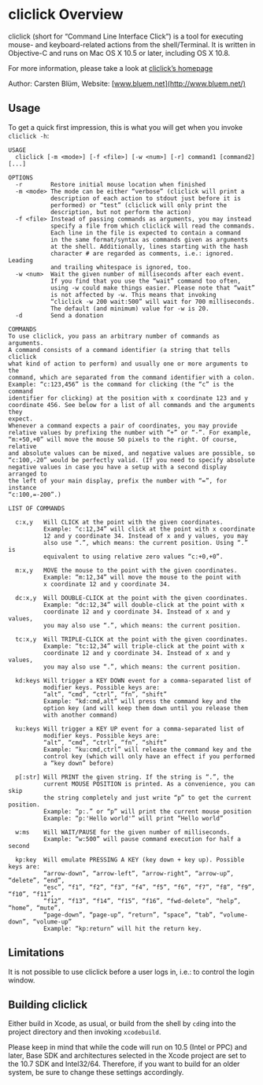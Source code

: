 cliclick Overview
=========================

cliclick (short for “Command Line Interface Click”) is a tool for executing mouse- and keyboard-related actions from the shell/Terminal. It is written in Objective-C and runs on Mac OS X 10.5 or later, including OS X 10.8.

For more information, please take a look at [cliclick’s homepage](http://www.bluem.net/jump/cliclick/)

Author: Carsten Blüm, Website: [www.bluem.net](http://www.bluem.net/)

Usage
---------
To get a quick first impression, this is what you will get when you invoke `cliclick -h`:

    USAGE
      cliclick [-m <mode>] [-f <file>] [-w <num>] [-r] command1 [command2] [...]
    
    OPTIONS
      -r        Restore initial mouse location when finished
      -m <mode> The mode can be either “verbose” (cliclick will print a
                description of each action to stdout just before it is
                performed) or “test” (cliclick will only print the
                description, but not perform the action)
      -f <file> Instead of passing commands as arguments, you may instead
                specify a file from which cliclick will read the commands.
                Each line in the file is expected to contain a command
                in the same format/syntax as commands given as arguments
                at the shell. Additionally, lines starting with the hash
                character # are regarded as comments, i.e.: ignored. Leading
                and trailing whitespace is ignored, too.
      -w <num>  Wait the given number of milliseconds after each event.
                If you find that you use the “wait” command too often,
                using -w could make things easier. Please note that “wait”
                is not affected by -w. This means that invoking
                “cliclick -w 200 wait:500” will wait for 700 milliseconds.
                The default (and minimum) value for -w is 20.
      -d        Send a donation
    
    COMMANDS
    To use cliclick, you pass an arbitrary number of commands as arguments.
    A command consists of a command identifier (a string that tells cliclick
    what kind of action to perform) and usually one or more arguments to the
    command, which are separated from the command identifier with a colon.
    Example: “c:123,456” is the command for clicking (the “c” is the command
    identifier for clicking) at the position with x coordinate 123 and y
    coordinate 456. See below for a list of all commands and the arguments they
    expect.
    Whenever a command expects a pair of coordinates, you may provide
    relative values by prefixing the number with “+” or “-”. For example,
    “m:+50,+0” will move the mouse 50 pixels to the right. Of course, relative
    and absolute values can be mixed, and negative values are possible, so
    “c:100,-20” would be perfectly valid. (If you need to specify absolute
    negative values in case you have a setup with a second display arranged to
    the left of your main display, prefix the number with “=”, for instance
    “c:100,=-200”.)
    
    LIST OF COMMANDS
    
      c:x,y   Will CLICK at the point with the given coordinates.
              Example: “c:12,34” will click at the point with x coordinate
              12 and y coordinate 34. Instead of x and y values, you may
              also use “.”, which means: the current position. Using “.” is
              equivalent to using relative zero values “c:+0,+0”.
    
      m:x,y   MOVE the mouse to the point with the given coordinates.
              Example: “m:12,34” will move the mouse to the point with
              x coordinate 12 and y coordinate 34.
    
      dc:x,y  Will DOUBLE-CLICK at the point with the given coordinates.
              Example: “dc:12,34” will double-click at the point with x
              coordinate 12 and y coordinate 34. Instead of x and y values,
              you may also use “.”, which means: the current position.
    
      tc:x,y  Will TRIPLE-CLICK at the point with the given coordinates.
              Example: “tc:12,34” will triple-click at the point with x
              coordinate 12 and y coordinate 34. Instead of x and y values,
              you may also use “.”, which means: the current position.
    
      kd:keys Will trigger a KEY DOWN event for a comma-separated list of
              modifier keys. Possible keys are:
              “alt”, “cmd”, “ctrl”, “fn”, “shift”
              Example: “kd:cmd,alt” will press the command key and the
              option key (and will keep them down until you release them
              with another command)
    
      ku:keys Will trigger a KEY UP event for a comma-separated list of
              modifier keys. Possible keys are:
              “alt”, “cmd”, “ctrl”, “fn”, “shift”
              Example: “ku:cmd,ctrl” will release the command key and the
              control key (which will only have an effect if you performed
              a “key down” before)
    
      p[:str] Will PRINT the given string. If the string is “.”, the
              current MOUSE POSITION is printed. As a convenience, you can skip
              the string completely and just write “p” to get the current position.
              Example: “p:.” or “p” will print the current mouse position
              Example: “p:'Hello world'” will print “Hello world”
    
      w:ms    Will WAIT/PAUSE for the given number of milliseconds.
              Example: “w:500” will pause command execution for half a second
    
      kp:key  Will emulate PRESSING A KEY (key down + key up). Possible keys are:
              “arrow-down”, “arrow-left”, “arrow-right”, “arrow-up”, “delete”, “end”,
              “esc”, “f1”, “f2”, “f3”, “f4”, “f5”, “f6”, “f7”, “f8”, “f9”, “f10”, “f11”,
              “f12”, “f13”, “f14”, “f15”, “f16”, “fwd-delete”, “help”, “home”, “mute”,
              “page-down”, “page-up”, “return”, “space”, “tab”, “volume-down”, “volume-up”
              Example: “kp:return” will hit the return key.


Limitations
-----------
It is not possible to use cliclick before a user logs in, i.e.: to control the login window.


Building cliclick
-----------------
Either build in Xcode, as usual, or build from the shell by `cd`ing into the project directory and then invoking `xcodebuild`.

Please keep in mind that while the code will run on 10.5 (Intel or PPC) and later, Base SDK and architectures selected in the Xcode project are set to the 10.7 SDK and Intel32/64. Therefore, if you want to build for an older system, be sure to change these settings accordingly.
